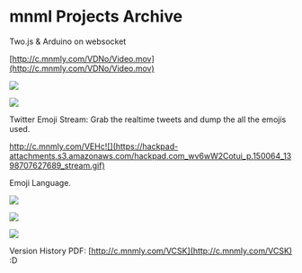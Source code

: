# mnml Projects Archive

Two.js & Arduino on websocket

[](http://c.mnmly.com/VDNo/Video.mov)[http://c.mnmly.com/VDNo/Video.mov](http://c.mnmly.com/VDNo/Video.mov)

![](https://hackpad-attachments.s3.amazonaws.com/hackpad.com_wv6wW2Cotui_p.150064_1398709186811_xyz.gif)

![](https://hackpad-attachments.s3.amazonaws.com/hackpad.com_wv6wW2Cotui_p.150064_1398710194471_Artboard%201.png)

Twitter Emoji Stream: Grab the realtime tweets and dump the all the emojis used.

[](http://c.mnmly.com/VEHc)http://c.mnmly.com/VEHc![](https://hackpad-attachments.s3.amazonaws.com/hackpad.com_wv6wW2Cotui_p.150064_1398707627689_stream.gif)

Emoji Language.

![](https://hackpad-attachments.s3.amazonaws.com/hackpad.com_TW9z9pkU8Fa_p.150064_1398390491415_Codebase.png)

![](https://hackpad-attachments.s3.amazonaws.com/hackpad.com_TW9z9pkU8Fa_p.150064_1398390600000_pets%20file.png)

![](https://hackpad-attachments.s3.amazonaws.com/hackpad.com_TW9z9pkU8Fa_p.150064_1398390491422_Glossary.png)

Version History PDF: [](http://c.mnmly.com/VCSK)[http://c.mnmly.com/VCSK](http://c.mnmly.com/VCSK) :D